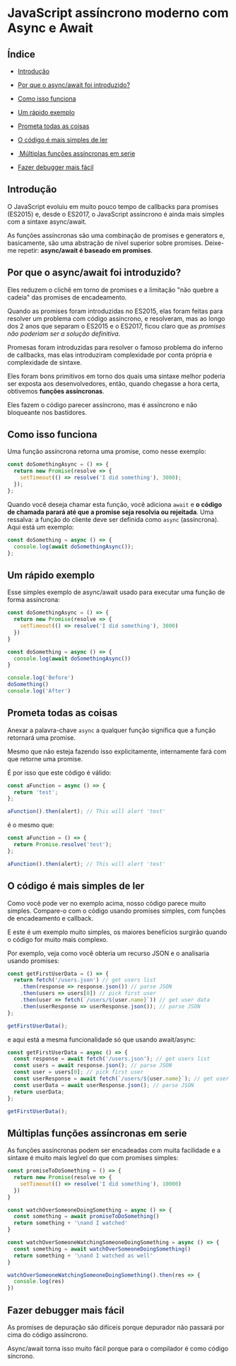 # JavaScript assíncrono moderno com Async e Await

Índice
-

- [Introdução]()

- [Por que o async/await foi introduzido?]()

- [Como isso funciona]()

- [Um rápido exemplo]()

- [Prometa todas as coisas]()

- [O código é mais simples de ler]()

- [ Múltiplas funções assíncronas em serie]()

- [Fazer debugger mais fácil]()

## Introdução

O JavaScript evoluiu em muito pouco tempo de callbacks para promises (ES2015) e, desde o ES2017, o JavaScript assíncrono é ainda mais simples com a sintaxe async/await.

As funções assíncronas são uma combinação de promises e generators e, basicamente, são uma abstração de nível superior sobre promises. Deixe-me repetir: **async/await é baseado em promises**.

## Por que o async/await foi introduzido?

Eles reduzem o clichê em torno de promises e a limitação "não quebre a cadeia" das promises de encadeamento.

Quando as promises foram introduzidas no ES2015, elas foram feitas para resolver um problema com código assíncrono, e resolveram, mas ao longo dos 2 anos que separam o ES2015 e o ES2017, ficou claro que as *promises não poderiam ser a solução definitiva*.

Promesas foram introduzidas para resolver o famoso problema do inferno de callbacks, mas elas introduziram complexidade por conta própria e complexidade de sintaxe.

Eles foram bons primitivos em torno dos quais uma sintaxe melhor poderia ser exposta aos desenvolvedores, então, quando chegasse a hora certa, obtivemos **funções assíncronas**.

Eles fazem o código parecer assíncrono, mas é assíncrono e não bloqueante nos bastidores.

## Como isso funciona

Uma função assíncrona retorna uma promise, como nesse exemplo:

```js
const doSomethingAsync = () => {
  return new Promise(resolve => {
    setTimeout(() => resolve('I did something'), 3000);
  });
};
```

Quando você deseja chamar esta função, você adiciona `await` e **o código de chamada parará até que a promise seja resolvia ou rejeitada**. Uma ressalva: a função do cliente deve ser definida como `async` (assíncrona). Aqui está um exemplo:

```js
const doSomething = async () => {
  console.log(await doSomethingAsync());
};
```

## Um rápido exemplo

Esse simples exemplo de async/await usado para executar uma função de forma assíncrona:

```js
const doSomethingAsync = () => {
  return new Promise(resolve => {
    setTimeout(() => resolve('I did something'), 3000)
  })
}

const doSomething = async () => {
  console.log(await doSomethingAsync())
}

console.log('Before')
doSomething()
console.log('After')
```

## Prometa todas as coisas

Anexar a palavra-chave `async` a qualquer função significa que a função retornará uma promise.

Mesmo que não esteja fazendo isso explicitamente, internamente fará com que retorne uma promise.

É por isso que este código é válido:

```js
const aFunction = async () => {
  return 'test';
};

aFunction().then(alert); // This will alert 'test'
```

é o mesmo que:

```js
const aFunction = () => {
  return Promise.resolve('test');
};

aFunction().then(alert); // This will alert 'test'
```

## O código é mais simples de ler

Como você pode ver no exemplo acima, nosso código parece muito simples. Compare-o com o código usando promises simples, com funções de encadeamento e callback.

E este é um exemplo muito simples, os maiores benefícios surgirão quando o código for muito mais complexo.

Por exemplo, veja como você obteria um recurso JSON e o analisaria usando promises:

```js
const getFirstUserData = () => {
  return fetch('/users.json') // get users list
    .then(response => response.json()) // parse JSON
    .then(users => users[0]) // pick first user
    .then(user => fetch(`/users/${user.name}`)) // get user data
    .then(userResponse => userResponse.json()); // parse JSON
};

getFirstUserData();
```

e aqui está a mesma funcionalidade só que usando await/async:

```js
const getFirstUserData = async () => {
  const response = await fetch('/users.json'); // get users list
  const users = await response.json(); // parse JSON
  const user = users[0]; // pick first user
  const userResponse = await fetch(`/users/${user.name}`); // get user data
  const userData = await userResponse.json(); // parse JSON
  return userData;
};

getFirstUserData();
```

## Múltiplas funções assíncronas em serie

As funções assíncronas podem ser encadeadas com muita facilidade e a sintaxe é muito mais legível do que com promises simples:

```js
const promiseToDoSomething = () => {
  return new Promise(resolve => {
    setTimeout(() => resolve('I did something'), 10000)
  })
}

const watchOverSomeoneDoingSomething = async () => {
  const something = await promiseToDoSomething()
  return something + '\nand I watched'
}

const watchOverSomeoneWatchingSomeoneDoingSomething = async () => {
  const something = await watchOverSomeoneDoingSomething()
  return something + '\nand I watched as well'
}

watchOverSomeoneWatchingSomeoneDoingSomething().then(res => {
  console.log(res)
})
```

## Fazer debugger mais fácil

As promises de depuração são difíceis porque depurador não passará por cima do código assíncrono.

Async/await torna isso muito fácil porque para o compilador é como código síncrono.
